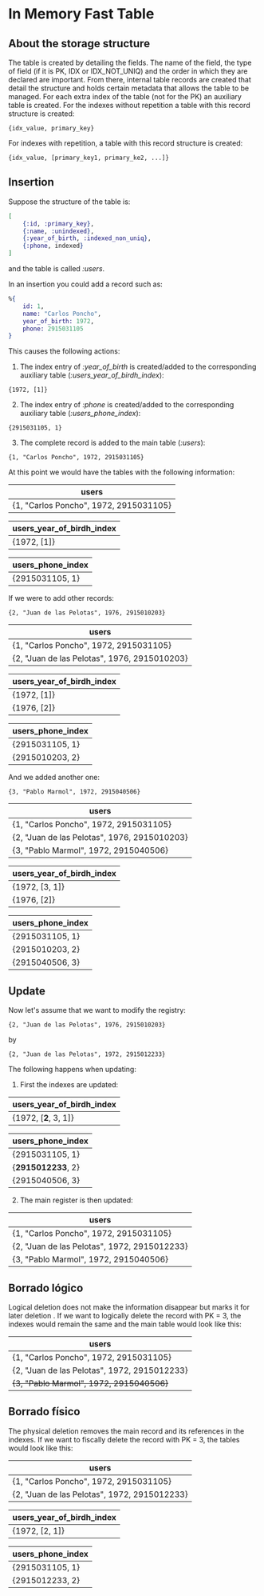 # In Memory Fast Table

## About the storage structure

The table is created by detailing the fields. The name of the field, the type of field (if it is PK, 
IDX or IDX_NOT_UNIQ) and the order in which they are declared are important. 
From there, internal table records are created that detail the structure and 
holds certain metadata that allows the table to be managed. 
For each extra index of the table (not for the PK) an auxiliary table is created. For the indexes 
without repetition a table with this record structure is created:

```
{idx_value, primary_key}
```

For indexes with repetition, a table with this record structure is created:
```
{idx_value, [primary_key1, primary_ke2, ...]}
```

## Insertion
Suppose the structure of the table is:
```elixir
[
    {:id, :primary_key},
    {:name, :unindexed},
    {:year_of_birth, :indexed_non_uniq},
    {:phone, indexed}
]
```

and the table is called *:users*. 

In an insertion you could add a record such as:
```elixir
%{
    id: 1,
    name: "Carlos Poncho",
    year_of_birth: 1972,
    phone: 2915031105
}
```
This causes the following actions:

1. The index entry of *:year_of_birth* is created/added to the corresponding auxiliary table 
(*:users_year_of_birdh_index*):
```
{1972, [1]}
```
2. The index entry of *:phone* is created/added to the corresponding auxiliary table (*:users_phone_index*):
```
{2915031105, 1}
```
3. The complete record is added to the main table (*:users*):
```
{1, "Carlos Poncho", 1972, 2915031105}
``` 

At this point we would have the tables with the following information:

|users|
|-----|
|{1, "Carlos Poncho", 1972, 2915031105}| 

|users_year_of_birdh_index|
|-----|
|{1972, [1]}|

|users_phone_index|
|-----|
|{2915031105, 1}|

If we were to add other records:
``` 
{2, "Juan de las Pelotas", 1976, 2915010203}
``` 
|users|
|-----|
|{1, "Carlos Poncho", 1972, 2915031105}| 
|{2, "Juan de las Pelotas", 1976, 2915010203}|

|users_year_of_birdh_index|
|-----|
|{1972, [1]}|
|{1976, [2]}|

|users_phone_index|
|-----|
|{2915031105, 1}|
|{2915010203, 2}|

And we added another one:

``` 
{3, "Pablo Marmol", 1972, 2915040506}
``` 
|users|
|-----|
|{1, "Carlos Poncho", 1972, 2915031105}| 
|{2, "Juan de las Pelotas", 1976, 2915010203}|
|{3, "Pablo Marmol", 1972, 2915040506}|

|users_year_of_birdh_index|
|-----|
|{1972, [3, 1]}|
|{1976, [2]}|

|users_phone_index|
|-----|
|{2915031105, 1}|
|{2915010203, 2}|
|{2915040506, 3}|

## Update
Now let's assume that we want to modify the registry:
```
{2, "Juan de las Pelotas", 1976, 2915010203}
```
by
```
{2, "Juan de las Pelotas", 1972, 2915012233}
```

The following happens when updating:

1. First the indexes are updated:
   
|users_year_of_birdh_index|
|-----|
|{1972, [**2**, 3, 1]}|

|users_phone_index|
|-----|
|{2915031105, 1}|
|{**2915012233**, 2}|
|{2915040506, 3}|

2. The main register is then updated:

|users|
|-----|
|{1, "Carlos Poncho", 1972, 2915031105}| 
|{2, "Juan de las Pelotas", 1972, 2915012233}|
|{3, "Pablo Marmol", 1972, 2915040506}|

## Borrado lógico
Logical deletion does not make the information disappear but marks it for later deletion 
. If we want to logically delete the record with PK = 3, the indexes would remain the same and the main table
would look like this:

|users|
|-----|
|{1, "Carlos Poncho", 1972, 2915031105}| 
|{2, "Juan de las Pelotas", 1972, 2915012233}|
|~~{3, "Pablo Marmol", 1972, 2915040506}~~|

## Borrado físico
The physical deletion removes the main record and its references in the indexes. If we want to fiscally delete 
the record with PK = 3, the tables would look like this:

|users|
|-----|
|{1, "Carlos Poncho", 1972, 2915031105}| 
|{2, "Juan de las Pelotas", 1972, 2915012233}|

|users_year_of_birdh_index|
|-----|
|{1972, [2, 1]}|

|users_phone_index|
|-----|
|{2915031105, 1}|
|{2915012233, 2}|


